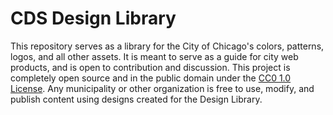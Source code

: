 # CDS Design Library
This repository serves as a library for the City of Chicago's colors, patterns, logos, and all other assets. 
It is meant to serve as a guide for city web products, and is open to contribution and discussion. This project
is completely open source and in the public domain under the [CC0 1.0 License](https://creativecommons.org/publicdomain/zero/1.0/).
Any municipality or other organization is free to use, modify, and publish content using designs created for the Design Library.



